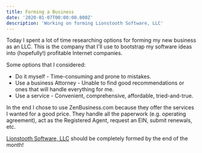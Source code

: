 ```yaml
---
title: Forming a Business
date: '2020-01-07T00:00:00.000Z'
description: 'Working on forming Lionstooth Software, LLC'
---
```


Today I spent a lot of time researching options for forming my new business as an LLC. This is the company that I'll use to bootstrap my software ideas into (hopefully!) profitable Internet companies.

Some options that I considered:

-   Do it myself - Time-consuming and prone to mistakes.
-   Use a business Attorney - Unable to find good recommendations or ones that will handle everything for me.
-   Use a service - Convenient, comprehensive, affordable, tried-and-true.

In the end I chose to use ZenBusiness.com because they offer the services I wanted for a good price. They handle all the paperwork (e.g. operating agreement), act as the Registered Agent, request an EIN, submit renewals, etc.

[Lionstooth Software, LLC](https://lionstoothsoftware.com) should be completely formed by the end of the month!

